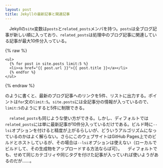 ```yaml
---
layout: post
title: Jekyllの最新記事と関連記事
---
```

　Jekyllの`site`変数は`posts`と`related_posts`メンバを持つ。`posts`は全ブログ記事が新しい順に入っており、`related_posts`は処理中のブログ記事に関連している記事が最大10件分入っている。

{% raw %}
```
<ul>
  {% for post in site.posts limit:5 %}
  <li><a href="{{ post.url }}">{{ post.title }}</a></li>
  {% endfor %}
</ul>
```
{% endraw %}

のように書くと、最新のブログ記事へのリンクを5件、リストに出力する。ポイントは`for`文の`limit:5`。`site.posts`には全記事分の情報が入っているので、`limit:5`のようにすると5件に制限できる。

　`related_posts`も同じような使い方ができる。しかし、ディフォルトでは`related_posts`には単に最新記事が10件分入っているだけである。ビルド時に`--lsi`オプションを付けると精度が上がるらしいが、どういうアルゴリズムになっているのかはよく解らない。さらにこのウェブサイトはGitHub Pages上でのビルドとホストしているが、その場合は`--lsi`オプションは使えない（ローカルでビルドして、その生成物をアップロードする方法ならば可）。
　ディフォルトでも、せめて同じカテゴリィや同じタグを付けた記事が入っていれば使いようがあるのだが……。

